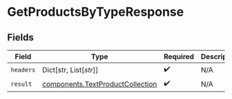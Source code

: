 # GetProductsByTypeResponse


## Fields

| Field                                                                                | Type                                                                                 | Required                                                                             | Description                                                                          |
| ------------------------------------------------------------------------------------ | ------------------------------------------------------------------------------------ | ------------------------------------------------------------------------------------ | ------------------------------------------------------------------------------------ |
| `headers`                                                                            | Dict[str, List[*str*]]                                                               | :heavy_check_mark:                                                                   | N/A                                                                                  |
| `result`                                                                             | [components.TextProductCollection](../../models/components/textproductcollection.md) | :heavy_check_mark:                                                                   | N/A                                                                                  |